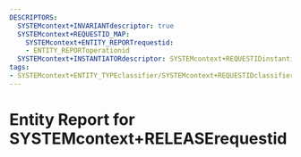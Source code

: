 ```yaml
---
DESCRIPTORS:
  SYSTEMcontext+INVARIANTdescriptor: true
  SYSTEMcontext+REQUESTID_MAP:
    SYSTEMcontext+ENTITY_REPORTrequestid:
    - ENTITY_REPORToperationid
  SYSTEMcontext+INSTANTIATORdescriptor: SYSTEMcontext+REQUESTIDinstantiator
tags:
- SYSTEMcontext+ENTITY_TYPEclassifier/SYSTEMcontext+REQUESTIDclassifier_value
---
```

# Entity Report for SYSTEMcontext+RELEASErequestid

